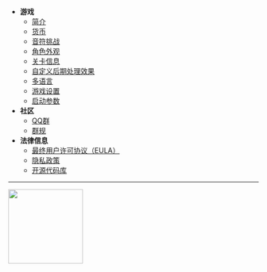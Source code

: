 - **游戏**
  - [简介](/home)
  - [货币](dlce/coins.md)
  - [音符挑战](dlce/notes-challenge.md)
  - [角色外观](/dlce/character.md)
  - [关卡信息](dlce/level_information.md)
  - [自定义后期处理效果](dlce/custom_post_processing.md)
  - [多语言](dlce/localization.md)
  - [游戏设置](dlce/game-settings.md)
  - [启动参数](dlce/commands.md)
- **社区**
  - [QQ群](/dlce-group/about.md)
  - [群规](dlce-group/rules.md)
- **法律信息**
  - [最终用户许可协议（EULA）](legal/eula.md)
  - [隐私政策](legal/privacy.md)
  - [开源代码库](legal/open-source.md)
***
<a href="https://afdian.com/a/fengyanDL"><img width="150" src="https://pic1.afdiancdn.com/static/img/welcome/button-sponsorme.png" alt=""></a>
